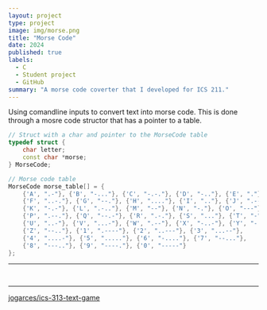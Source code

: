 ```yaml
---
layout: project
type: project
image: img/morse.png
title: "Morse Code"
date: 2024
published: true
labels:
  - C
  - Student project
  - GitHub
summary: "A morse code coverter that I developed for ICS 211."
---
```


Using comandline inputs to convert text into morse code. This is done through a mosre code structor that has a pointer to a table.

```cpp
// Struct with a char and pointer to the MorseCode table
typedef struct {
    char letter;
    const char *morse;
} MorseCode;

// Morse code table
MorseCode morse_table[] = {
    {'A', ".-"}, {'B', "-..."}, {'C', "-.-."}, {'D', "-.."}, {'E', "."},
    {'F', "..-."}, {'G', "--."}, {'H', "...."}, {'I', ".."}, {'J', ".---"},
    {'K', "-.-"}, {'L', ".-.."}, {'M', "--"}, {'N', "-."}, {'O', "---"},
    {'P', ".--."}, {'Q', "--.-"}, {'R', ".-."}, {'S', "..."}, {'T', "-"},
    {'U', "..-"}, {'V', "...-"}, {'W', ".--"}, {'X', "-..-"}, {'Y', "-.--"},
    {'Z', "--.."}, {'1', ".----"}, {'2', "..---"}, {'3', "...--"},
    {'4', "....-"}, {'5', "....."}, {'6', "-...."}, {'7', "--..."},
    {'8', "---.."}, {'9', "----."}, {'0', "-----"}
};
```
<hr>

<pre>

</pre>

<hr>

<a href="https://github.com/jogarces/ics-313-text-game">
  <i class="large github icon" style="font-size: 200px; width: 200px; height: 200px;"></i> jogarces/ics-313-text-game
</a>
